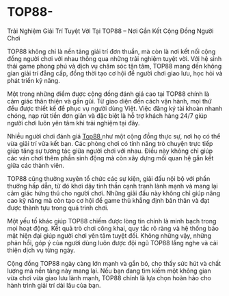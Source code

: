 # TOP88-
 Trải Nghiệm Giải Trí Tuyệt Vời Tại TOP88 – Nơi Gắn Kết Cộng Đồng Người Chơi

TOP88 không chỉ là nền tảng giải trí đơn thuần, mà còn là nơi kết nối cộng đồng người chơi với nhau thông qua những trải nghiệm tuyệt vời. Với hệ sinh thái game phong phú và dịch vụ chăm sóc tận tâm, TOP88 mang đến không gian giải trí đẳng cấp, đồng thời tạo cơ hội để người chơi giao lưu, học hỏi và phát triển kỹ năng.

Một trong những điểm được cộng đồng đánh giá cao tại TOP88 chính là cảm giác thân thiện và gần gũi. Từ giao diện đến cách vận hành, mọi thứ đều được thiết kế để phục vụ người dùng Việt. Việc đăng ký tài khoản nhanh chóng, nạp rút tiền đơn giản và đặc biệt là hỗ trợ khách hàng 24/7 giúp người chơi luôn yên tâm khi trải nghiệm tại đây.

Nhiều người chơi đánh giá <a href=https://top88.shop> Top88 </a>  như một cộng đồng thực sự, nơi họ có thể vừa giải trí vừa kết bạn. Các phòng chơi có tính năng trò chuyện trực tiếp giúp tăng sự tương tác giữa người chơi với nhau. Điều này không chỉ giúp các ván chơi thêm phần sinh động mà còn xây dựng mối quan hệ gắn kết giữa các thành viên.

TOP88 cũng thường xuyên tổ chức các sự kiện, giải đấu nội bộ với phần thưởng hấp dẫn, từ đó khơi dậy tinh thần cạnh tranh lành mạnh và mang lại cảm giác hứng thú cho người chơi. Những giải đấu này không chỉ giúp nâng cao kỹ năng mà còn tạo cơ hội để game thủ khẳng định bản thân và đạt được thành tựu trong quá trình chơi.

Một yếu tố khác giúp TOP88 chiếm được lòng tin chính là minh bạch trong mọi hoạt động. Kết quả trò chơi công khai, quy tắc rõ ràng và hệ thống bảo mật hiện đại giúp người chơi yên tâm tuyệt đối. Không những vậy, những phản hồi, góp ý của người dùng luôn được đội ngũ TOP88 lắng nghe và cải thiện dịch vụ từng ngày.

Cộng đồng TOP88 ngày càng lớn mạnh và gắn bó, cho thấy sức hút và chất lượng mà nền tảng này mang lại. Nếu bạn đang tìm kiếm một không gian vừa chơi vừa giao lưu lành mạnh, TOP88 chính là lựa chọn hoàn hảo cho hành trình giải trí dài lâu của bạn.

